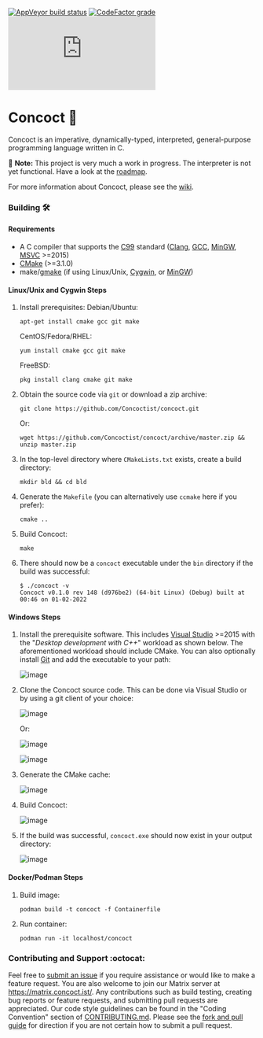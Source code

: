 [![AppVeyor build status](https://img.shields.io/appveyor/ci/ldilley/concoct?label=AppVeyor%20build%20status)](https://ci.appveyor.com/project/ldilley/concoct)
[![CodeFactor grade](https://img.shields.io/codefactor/grade/github/Concoctist/concoct?label=CodeFactor%20quality)](https://www.codefactor.io/repository/github/Concoctist/concoct)
[![Matrix](https://img.shields.io/matrix/concoct%3Amatrix.org?label=Matrix)](https://matrix.concoct.ist/)

Concoct 🧪
=======
Concoct is an imperative, dynamically-typed, interpreted, general-purpose programming language written in C.

:construction: **Note:** This project is very much a work in progress. The interpreter is not yet functional. Have a look at the [roadmap](https://github.com/Concoctist/concoct/wiki/Roadmap).

For more information about Concoct, please see the [wiki](https://github.com/Concoctist/concoct/wiki).

### Building :hammer_and_wrench:
#### Requirements
* A C compiler that supports the [C99](http://en.wikipedia.org/wiki/C99) standard ([Clang](http://clang.llvm.org/), [GCC](http://gcc.gnu.org/), [MinGW](https://osdn.net/projects/mingw), [MSVC](http://visualstudio.microsoft.com/) >=2015)
* [CMake](http://cmake.org/) (>=3.1.0)
* make/[gmake](http://www.gnu.org/software/make/) (if using Linux/Unix, [Cygwin](http://www.cygwin.com/), or [MinGW](https://osdn.net/projects/mingw))

#### Linux/Unix and Cygwin Steps
1. Install prerequisites:
   Debian/Ubuntu:
   ```
   apt-get install cmake gcc git make
   ```
   CentOS/Fedora/RHEL:
   ```
   yum install cmake gcc git make
   ```
   FreeBSD:
   ```
   pkg install clang cmake git make
   ```

2. Obtain the source code via `git` or download a zip archive:
   ```
   git clone https://github.com/Concoctist/concoct.git
   ```
   Or:
   ```
   wget https://github.com/Concoctist/concoct/archive/master.zip && unzip master.zip
   ```

3. In the top-level directory where `CMakeLists.txt` exists, create a build directory:
   ```
   mkdir bld && cd bld
   ```

4. Generate the `Makefile` (you can alternatively use `ccmake` here if you prefer):
   ```
   cmake ..
   ```

5. Build Concoct:
   ```
   make
   ```

6. There should now be a `concoct` executable under the `bin` directory if the build was successful:
   ```
   $ ./concoct -v
   Concoct v0.1.0 rev 148 (d976be2) (64-bit Linux) (Debug) built at 00:46 on 01-02-2022
   ```

#### Windows Steps
1. Install the prerequisite software. This includes [Visual Studio](https://visualstudio.microsoft.com/) >=2015 with the "_Desktop development with C++_" workload as
   shown below. The aforementioned workload should include CMake. You can also optionally install [Git](https://git-scm.com/downloads) and add the executable to your path:

   ![image](https://user-images.githubusercontent.com/3323717/147863961-50856b16-9b4a-4dea-a4eb-fff7e6a18000.png)

2. Clone the Concoct source code. This can be done via Visual Studio or by using a git client of your choice:

   ![image](https://user-images.githubusercontent.com/3323717/147864080-fcb8c232-d975-4a99-b060-435232c9346f.png)

   Or:

   ![image](https://user-images.githubusercontent.com/3323717/147864037-62854ead-43fc-4b90-abbf-99d1162f2a8f.png)

   ![image](https://user-images.githubusercontent.com/3323717/147864136-0581bdd1-cfda-4f47-9e30-b59f5a058aa1.png)

3. Generate the CMake cache:

   ![image](https://user-images.githubusercontent.com/3323717/147864180-ee480075-de55-4b86-9f79-7486b2237c90.png)

4. Build Concoct:

   ![image](https://user-images.githubusercontent.com/3323717/147864201-8d8d2ac9-78fe-4efa-a6b7-3c4b7dc3c3d0.png)

5. If the build was successful, `concoct.exe` should now exist in your output directory:

   ![image](https://user-images.githubusercontent.com/3323717/147864334-5c8d44f3-136f-47f9-a1d5-434826e6572d.png)

#### Docker/Podman Steps
1. Build image:
   ```
   podman build -t concoct -f Containerfile
   ```

2. Run container:
   ```
   podman run -it localhost/concoct
   ```

### Contributing and Support :octocat:
Feel free to [submit an issue](https://github.com/Concoctist/concoct/issues/new) if you require assistance or would like to
make a feature request. You are also welcome to join our Matrix server at https://matrix.concoct.ist/. Any contributions such as build testing, creating bug reports
or feature requests, and submitting pull requests are appreciated. Our code style guidelines can be found in the "Coding Convention" section of
[CONTRIBUTING.md](https://github.com/Concoctist/concoct/blob/master/.github/CONTRIBUTING.md). Please see the
[fork and pull guide](https://help.github.com/en/github/collaborating-with-issues-and-pull-requests/creating-a-pull-request-from-a-fork)
for direction if you are not certain how to submit a pull request.
